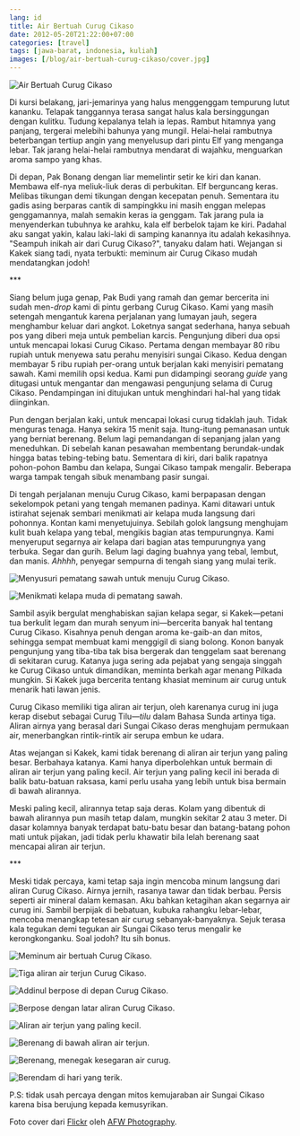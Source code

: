 ```yaml
---
lang: id
title: Air Bertuah Curug Cikaso
date: 2012-05-20T21:22:00+07:00
categories: [travel]
tags: [jawa-barat, indonesia, kuliah]
images: [/blog/air-bertuah-curug-cikaso/cover.jpg]
---
```

![Air Bertuah Curug Cikaso](cover.jpg)

Di kursi belakang, jari-jemarinya yang halus menggenggam tempurung lutut kananku. Telapak tanggannya terasa sangat halus kala bersinggungan dengan kulitku. Tudung kepalanya telah ia lepas. Rambut hitamnya yang panjang, tergerai melebihi bahunya yang mungil. Helai-helai rambutnya beterbangan tertiup angin yang menyelusup dari pintu Elf yang menganga lebar. Tak jarang helai-helai rambutnya mendarat di wajahku, menguarkan aroma sampo yang khas.

Di depan, Pak Bonang dengan liar memelintir setir ke kiri dan kanan. Membawa elf-nya meliuk-liuk deras di perbukitan. Elf berguncang keras. Melibas tikungan demi tikungan dengan kecepatan penuh. Sementara itu gadis asing berparas cantik di sampingkku ini masih enggan melepas genggamannya, malah semakin keras ia genggam. Tak jarang pula ia menyenderkan tubuhnya ke arahku, kala elf berbelok tajam ke kiri. Padahal aku sangat yakin, kalau laki-laki di samping kanannya itu adalah kekasihnya. "Seampuh inikah air dari Curug Cikaso?", tanyaku dalam hati. Wejangan si Kakek siang tadi, nyata terbukti: meminum air Curug Cikaso mudah mendatangkan jodoh!

\*\*\*

Siang belum juga genap, Pak Budi yang ramah dan gemar bercerita ini sudah men-*drop* kami di pintu gerbang Curug Cikaso. Kami yang masih setengah mengantuk karena perjalanan yang lumayan jauh, segera menghambur keluar dari angkot. Loketnya sangat sederhana, hanya sebuah pos yang diberi meja untuk pembelian karcis. Pengunjung diberi dua opsi untuk mencapai lokasi Curug Cikaso. Pertama dengan membayar 80 ribu rupiah untuk menyewa satu perahu menyisiri sungai Cikaso. Kedua dengan membayar 5 ribu rupiah per-orang untuk berjalan kaki menyisiri pematang sawah. Kami memilih opsi kedua. Kami pun didampingi seorang *guide* yang ditugasi untuk mengantar dan mengawasi pengunjung selama di Curug Cikaso. Pendampingan ini ditujukan untuk menghindari hal-hal yang tidak diinginkan.

Pun dengan berjalan kaki, untuk mencapai lokasi curug tidaklah jauh. Tidak menguras tenaga. Hanya sekira 15 menit saja. Itung-itung pemanasan untuk yang berniat berenang. Belum lagi pemandangan di sepanjang jalan yang meneduhkan. Di sebelah kanan pesawahan membentang berundak-undak hingga batas tebing-tebing batu. Sementara di kiri, dari balik rapatnya pohon-pohon Bambu dan kelapa, Sungai Cikaso tampak mengalir. Beberapa warga tampak tengah sibuk menambang pasir sungai.

Di tengah perjalanan menuju Curug Cikaso, kami berpapasan dengan sekelompok petani yang tengah memanen padinya. Kami ditawari untuk istirahat sejenak sembari menikmati air kelapa muda langsung dari pohonnya. Kontan kami menyetujuinya. Sebilah golok langsung menghujam kulit buah kelapa yang tebal, mengikis bagian atas tempurungnya. Kami menyeruput segarnya air kelapa dari bagian atas tempurungnya yang terbuka. Segar dan gurih. Belum lagi daging buahnya yang tebal, lembut, dan manis. *Ahhhh*, penyegar sempurna di tengah siang yang mulai terik.

![Menyusuri pematang sawah untuk menuju Curug Cikaso.](01-menyusuri-pesawahan-menuju-curug-cikaso.jpg)

![Menikmati kelapa muda di pematang sawah.](02-air-kelapa-muda.jpg)

Sambil asyik bergulat menghabiskan sajian kelapa segar, si Kakek—petani tua berkulit legam dan murah senyum ini—bercerita banyak hal tentang Curug Cikaso. Kisahnya penuh dengan aroma ke-gaib-an dan mitos, sehingga sempat membuat kami menggigil di siang bolong. Konon banyak pengunjung yang tiba-tiba tak bisa bergerak dan tenggelam saat berenang di sekitaran curug. Katanya juga sering ada pejabat yang sengaja singgah ke Curug Cikaso untuk dimandikan, meminta berkah agar menang Pilkada mungkin. Si Kakek juga bercerita tentang khasiat meminum air curug untuk menarik hati lawan jenis.

Curug Cikaso memiliki tiga aliran air terjun, oleh karenanya curug ini juga kerap disebut sebagai Curug Tilu—*tilu* dalam Bahasa Sunda artinya tiga. Aliran airnya yang berasal dari Sungai Cikaso deras menghujam permukaan air, menerbangkan rintik-rintik air serupa embun ke udara.

Atas wejangan si Kakek, kami tidak berenang di aliran air terjun yang paling besar. Berbahaya katanya. Kami hanya diperbolehkan untuk bermain di aliran air terjun yang paling kecil. Air terjun yang paling kecil ini berada di balik batu-batuan raksasa, kami perlu usaha yang lebih untuk bisa bermain di bawah alirannya.

Meski paling kecil, alirannya tetap saja deras. Kolam yang dibentuk di bawah alirannya pun masih tetap dalam, mungkin sekitar 2 atau 3 meter. Di dasar kolamnya banyak terdapat batu-batu besar dan batang-batang pohon mati untuk pijakan, jadi tidak perlu khawatir bila lelah berenang saat mencapai aliran air terjun.

\*\*\*

Meski tidak percaya, kami tetap saja ingin mencoba minum langsung dari aliran Curug Cikaso. Airnya jernih, rasanya tawar dan tidak berbau. Persis seperti air mineral dalam kemasan. Aku bahkan ketagihan akan segarnya air curug ini. Sambil berpijak di bebatuan, kubuka rahangku lebar-lebar, mencoba menangkap tetesan air curug sebanyak-banyaknya. Sejuk terasa kala tegukan demi tegukan air Sungai Cikaso terus mengalir ke kerongkonganku. Soal jodoh? Itu sih bonus.

![Meminum air bertuah Curug Cikaso.](03-meminum-air-curug-cikaso.jpg)

![Tiga aliran air terjun Curug Cikaso.](04-curug-cikaso.jpg)

![Addinul berpose di depan Curug Cikaso.](05-berpose-di-curug-cikaso.jpg)

![Berpose dengan latar aliran Curug Cikaso.](06-berpose-dengan-latar-air-terjun.jpg)

![Aliran air terjun yang paling kecil.](07-air-terjun-yang-paling-kecil.jpg)

![Berenang di bawah aliran air terjun.](08-di-bawah-aliran-air-terjun.jpg)

![Berenang, menegak kesegaran air curug.](09-berenang.jpg)

![Berendam di hari yang terik.](10-berendam.jpg)

P.S: tidak usah percaya dengan mitos kemujaraban air Sungai Cikaso karena bisa berujung kepada kemusyrikan.

Foto cover dari [Flickr](https://www.flickr.com/photos/afwphotography/9275182776/) oleh [AFW Photography](https://www.flickr.com/photos/afwphotography/).
